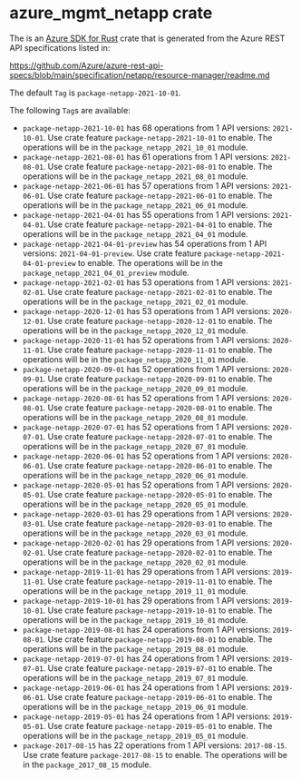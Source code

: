 # azure_mgmt_netapp crate

The is an [Azure SDK for Rust](https://github.com/Azure/azure-sdk-for-rust) crate that is generated from the Azure REST API specifications listed in:

https://github.com/Azure/azure-rest-api-specs/blob/main/specification/netapp/resource-manager/readme.md

The default `Tag` is `package-netapp-2021-10-01`.

The following `Tag`s are available:

- `package-netapp-2021-10-01` has 68 operations from 1 API versions: `2021-10-01`. Use crate feature `package-netapp-2021-10-01` to enable. The operations will be in the `package_netapp_2021_10_01` module.
- `package-netapp-2021-08-01` has 61 operations from 1 API versions: `2021-08-01`. Use crate feature `package-netapp-2021-08-01` to enable. The operations will be in the `package_netapp_2021_08_01` module.
- `package-netapp-2021-06-01` has 57 operations from 1 API versions: `2021-06-01`. Use crate feature `package-netapp-2021-06-01` to enable. The operations will be in the `package_netapp_2021_06_01` module.
- `package-netapp-2021-04-01` has 55 operations from 1 API versions: `2021-04-01`. Use crate feature `package-netapp-2021-04-01` to enable. The operations will be in the `package_netapp_2021_04_01` module.
- `package-netapp-2021-04-01-preview` has 54 operations from 1 API versions: `2021-04-01-preview`. Use crate feature `package-netapp-2021-04-01-preview` to enable. The operations will be in the `package_netapp_2021_04_01_preview` module.
- `package-netapp-2021-02-01` has 53 operations from 1 API versions: `2021-02-01`. Use crate feature `package-netapp-2021-02-01` to enable. The operations will be in the `package_netapp_2021_02_01` module.
- `package-netapp-2020-12-01` has 53 operations from 1 API versions: `2020-12-01`. Use crate feature `package-netapp-2020-12-01` to enable. The operations will be in the `package_netapp_2020_12_01` module.
- `package-netapp-2020-11-01` has 52 operations from 1 API versions: `2020-11-01`. Use crate feature `package-netapp-2020-11-01` to enable. The operations will be in the `package_netapp_2020_11_01` module.
- `package-netapp-2020-09-01` has 52 operations from 1 API versions: `2020-09-01`. Use crate feature `package-netapp-2020-09-01` to enable. The operations will be in the `package_netapp_2020_09_01` module.
- `package-netapp-2020-08-01` has 52 operations from 1 API versions: `2020-08-01`. Use crate feature `package-netapp-2020-08-01` to enable. The operations will be in the `package_netapp_2020_08_01` module.
- `package-netapp-2020-07-01` has 52 operations from 1 API versions: `2020-07-01`. Use crate feature `package-netapp-2020-07-01` to enable. The operations will be in the `package_netapp_2020_07_01` module.
- `package-netapp-2020-06-01` has 52 operations from 1 API versions: `2020-06-01`. Use crate feature `package-netapp-2020-06-01` to enable. The operations will be in the `package_netapp_2020_06_01` module.
- `package-netapp-2020-05-01` has 52 operations from 1 API versions: `2020-05-01`. Use crate feature `package-netapp-2020-05-01` to enable. The operations will be in the `package_netapp_2020_05_01` module.
- `package-netapp-2020-03-01` has 29 operations from 1 API versions: `2020-03-01`. Use crate feature `package-netapp-2020-03-01` to enable. The operations will be in the `package_netapp_2020_03_01` module.
- `package-netapp-2020-02-01` has 29 operations from 1 API versions: `2020-02-01`. Use crate feature `package-netapp-2020-02-01` to enable. The operations will be in the `package_netapp_2020_02_01` module.
- `package-netapp-2019-11-01` has 29 operations from 1 API versions: `2019-11-01`. Use crate feature `package-netapp-2019-11-01` to enable. The operations will be in the `package_netapp_2019_11_01` module.
- `package-netapp-2019-10-01` has 29 operations from 1 API versions: `2019-10-01`. Use crate feature `package-netapp-2019-10-01` to enable. The operations will be in the `package_netapp_2019_10_01` module.
- `package-netapp-2019-08-01` has 24 operations from 1 API versions: `2019-08-01`. Use crate feature `package-netapp-2019-08-01` to enable. The operations will be in the `package_netapp_2019_08_01` module.
- `package-netapp-2019-07-01` has 24 operations from 1 API versions: `2019-07-01`. Use crate feature `package-netapp-2019-07-01` to enable. The operations will be in the `package_netapp_2019_07_01` module.
- `package-netapp-2019-06-01` has 24 operations from 1 API versions: `2019-06-01`. Use crate feature `package-netapp-2019-06-01` to enable. The operations will be in the `package_netapp_2019_06_01` module.
- `package-netapp-2019-05-01` has 24 operations from 1 API versions: `2019-05-01`. Use crate feature `package-netapp-2019-05-01` to enable. The operations will be in the `package_netapp_2019_05_01` module.
- `package-2017-08-15` has 22 operations from 1 API versions: `2017-08-15`. Use crate feature `package-2017-08-15` to enable. The operations will be in the `package_2017_08_15` module.